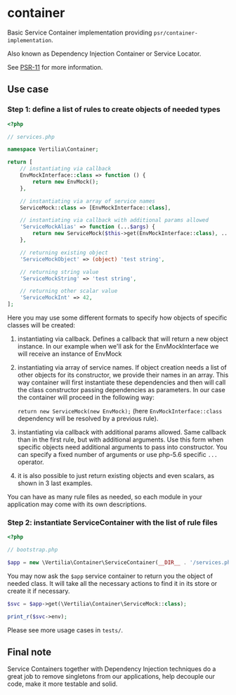 # container

Basic Service Container implementation providing `psr/container-implementation`.

Also known as Dependency Injection Container or Service Locator.

See [PSR-11](https://www.php-fig.org/psr/psr-11/) for more information.

## Use case

### Step 1: define a list of rules to create objects of needed types

```php
<?php

// services.php

namespace Vertilia\Container;

return [
    // instantiating via callback
    EnvMockInterface::class => function () {
        return new EnvMock();
    },

    // instantiating via array of service names
    ServiceMock::class => [EnvMockInterface::class],

    // instantiating via callback with additional params allowed
    'ServiceMockAlias' => function (...$args) {
        return new ServiceMock($this->get(EnvMockInterface::class), ...$args);
    },

    // returning existing object
    'ServiceMockObject' => (object) 'test string',

    // returning string value
    'ServiceMockString' => 'test string',

    // returning other scalar value
    'ServiceMockInt' => 42,
];
```

Here you may use some different formats to specify how objects of specific
classes will be created:

1. instantiating via callback. Defines a callback that will return a new object
   instance. In our example when we'll ask for the EnvMockInterface we will
   receive an instance of EnvMock

1. instantiating via array of service names. If object creation needs a list of
   other objects for its constructor, we provide their names in an array. This
   way container will first instantiate these dependencies and then will call
   the class constructor passing dependencies as parameters. In our case the
   container will proceed in the following way:

   `return new ServiceMock(new EnvMock);` (here `EnvMockInterface::class`
   dependency will be resolved by a previous rule).

1. instantiating via callback with additional params allowed. Same callback than
   in the first rule, but with additional arguments. Use this form when specific
   objects need additional arguments to pass into constructor. You can specify
   a fixed number of arguments or use php-5.6 specific `...` operator.

1. it is also possible to just return existing objects and even scalars, as
   shown in 3 last examples.

You can have as many rule files as needed, so each module in your application
may come with its own descriptions.

### Step 2: instantiate ServiceContainer with the list of rule files

```php
<?php

// bootstrap.php

$app = new \Vertilia\Container\ServiceContainer(__DIR__ . '/services.php');
```

You may now ask the `$app` service container to return you the object of needed
class. It will take all the necessary actions to find it in its store or create
it if necessary.

```php
$svc = $app->get(\Vertilia\Container\ServiceMock::class);

print_r($svc->env);
```

Please see more usage cases in `tests/`.

## Final note

Service Containers together with Dependency Injection techniques do a great job
to remove singletons from our applications, help decouple our code, make it more
testable and solid.
